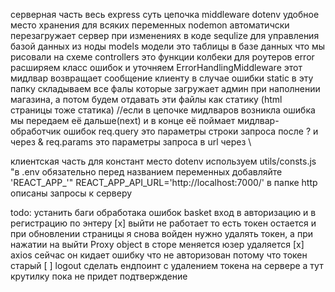 серверная часть
весь express суть цепочка middleware 
dotenv удобное место хранения для всяких переменных
nodemon автоматичски перезагружает сервер при изменениях в коде
sequlize для управления базой данных из ноды
models модели это таблицы в базе данных что мы рисовали на схеме
controllers это функции колбеки для роутеров
error расширяем класс ошибок и уточняем
ErrorHandlingMiddleware этот мидлвар возвращает сообщение клиенту в случае ошибки
static в эту папку складываем все фалы которые загружает админ при наполнении магазина, а потом будем отдавать эти файлы как статику (html страницы тоже статика)
//если в цепочке мидлваров возникла ошибка мы передаем её дальше(next) и в конце её поймает мидлвар-обработчик ошибок
req.query это параметры строки запроса после ? и через &
req.params это параметры запроса в url через \

клиентская часть
для констант место dotenv используем utils/consts.js
"в .env обязательно перед названием переменных добавляйте 'REACT_APP_'"  REACT_APP_API_URL='http://localhost:7000/'
в папке http описаны запросы к серверу

todo:
устанить баги
обработака ошибок
basket
вход в авторизацию и в регистрацию по энтеру
[x] выйти не работает то есть токен остается и при обновлении страницы я снова войден нужно удалять токен,   а при нажатии на выйти Proxy object  в сторе меняется юзер удаляется
[x] axios сейчас он кидает ошибку что не авторизован потому что токен старый
[ ] logout сделать ендпоинт с удалением токена на сервере а тут крутилку пока не придет подтверждение
